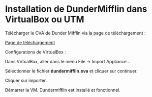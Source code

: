 # Installation de DunderMifflin dans VirtualBox ou UTM

Télécharger le OVA de Dunder Mifflin via la page de téléchargement :

[Page de téléchargement](https://cegepvicto.sharepoint.com/:u:/s/Piratageethique/EVrPSZtUtX5KleUH_veBYQMBupRliViJ5GykQql_LJALmQ?e=1R31sI)

Configurations de VirtualBox :

Dans VirtualBox, aller dans le menu File -> Import Appliance...

Sélectionner le fichier **dundermifflin.ova** et cliquer sur continuer.

Cliquer sur importer.

Démarrer la VM. Dundermifflin est installé et fonctionnel.
